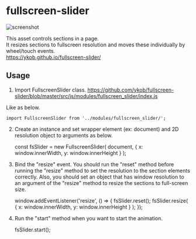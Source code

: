 # fullscreen-slider

![screenshot](screenshot.gif)

This asset controls sections in a page.  
It resizes sections to fullscreen resolution and moves these individually by wheel/touch events.  
https://ykob.github.io/fullscreen-slider/

## Usage

1. Import FullscreenSlider class.
https://github.com/ykob/fullscreen-slider/blob/master/src/js/modules/fullscreen_slider/index.js

Like as below.

    import FullscreenSlider from '../modules/fullscreen_slider/';

2. Create an instance and set wrapper element (ex: document) and 2D resolution object to arguments as below.

    const fsSlider = new FullscreenSlider(
      document,
      {
        x: window.innerWidth,
        y: window.innerHeight
      }
    );

3. Bind the "resize" event. You should run the "reset" method before running the "resize" method to set the resolution to the section elements correctly. Also, you should set an object that has window resolution to an argument of the "resize" method to resize the sections to full-screen size.

    window.addEventListener('resize', () => {
      fsSlider.reset();
      fsSlider.resize(
        {
          x: window.innerWidth,
          y: window.innerHeight
        }
      );
    });

4. Run the "start" method when you want to start the animation.

    fsSlider.start();
